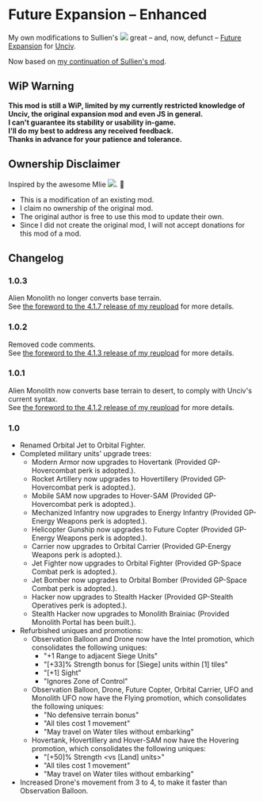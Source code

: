 # Future Expansion – Enhanced
My own modifications to Sullien's [<img src="https://i.imgur.com/qdtKSSq.png">](https://github.com/Sullien) great – and, now, defunct – [Future Expansion](https://github.com/Sullien/Future-Expansion) for [Unciv](https://github.com/yairm210/Unciv).

Now based on [my continuation of Sullien's mod](https://github.com/denismattos/Future-Expansion-Continued).

## WiP Warning
**This mod is still a WiP, limited by my currently restricted knowledge of Unciv, the original expansion mod and even JS in general.  
I can't guarantee its stability or usability in-game.  
I'll do my best to address any received feedback.  
Thanks in advance for your patience and tolerance.**

## Ownership Disclaimer
Inspired by the awesome Mlie [<img src="https://i.imgur.com/qdtKSSq.png">](https://github.com/emipa606). 🙂

* This is a modification of an existing mod.
* I claim no ownership of the original mod.
* The original author is free to use this mod to update their own.
* Since I did not create the original mod, I will not accept donations for this mod of a mod.

## Changelog
### 1.0.3
Alien Monolith no longer converts base terrain.  
See [the foreword to the 4.1.7 release of my reupload](https://github.com/denismattos/Future-Expansion-Continued/blob/main/docs/forewords.md#417) for more details.
### 1.0.2
Removed code comments.  
See [the foreword to the 4.1.3 release of my reupload](https://github.com/denismattos/Future-Expansion-Continued/blob/main/docs/forewords.md#413) for more details.
### 1.0.1
Alien Monolith now converts base terrain to desert, to comply with Unciv's current syntax.  
See [the foreword to the 4.1.2 release of my reupload](https://github.com/denismattos/Future-Expansion-Continued/blob/main/docs/forewords.md#412) for more details.
### 1.0
* Renamed Orbital Jet to Orbital Fighter.
* Completed military units' upgrade trees:
  * Modern Armor now upgrades to Hovertank (Provided GP-Hovercombat perk is adopted.).
  * Rocket Artillery now upgrades to Hovertillery (Provided GP-Hovercombat perk is adopted.).
  * Mobile SAM now upgrades to Hover-SAM (Provided GP-Hovercombat perk is adopted.).
  * Mechanized Infantry now upgrades to Energy Infantry (Provided GP-Energy Weapons perk is adopted.).
  * Helicopter Gunship now upgrades to Future Copter (Provided GP-Energy Weapons perk is adopted.).
  * Carrier now upgrades to Orbital Carrier (Provided GP-Energy Weapons perk is adopted.).
  * Jet Fighter now upgrades to Orbital Fighter (Provided GP-Space Combat perk is adopted.).
  * Jet Bomber now upgrades to Orbital Bomber (Provided GP-Space Combat perk is adopted.).
  * Hacker now upgrades to Stealth Hacker (Provided GP-Stealth Operatives perk is adopted.).
  * Stealth Hacker now upgrades to Monolith Brainiac (Provided Monolith Portal has been built.).
* Refurbished uniques and promotions:
   * Observation Balloon and Drone now have the Intel promotion, which consolidates the following uniques:
      * "+1 Range to adjacent Siege Units"
      * "[+33]% Strength bonus for [Siege] units within [1] tiles"
      * "[+1] Sight"
      * "Ignores Zone of Control"
   * Observation Balloon, Drone, Future Copter, Orbital Carrier, UFO and Monolith UFO now have the Flying promotion, which consolidates the following uniques:
      * "No defensive terrain bonus"
      * "All tiles cost 1 movement"
      * "May travel on Water tiles without embarking"
   * Hovertank, Hovertillery and Hover-SAM now have the Hovering promotion, which consolidates the following uniques:
      * "[+50]% Strength <vs [Land] units>"
      * "All tiles cost 1 movement"
      *	"May travel on Water tiles without embarking"
* Increased Drone's movement from 3 to 4, to make it faster than Observation Balloon.